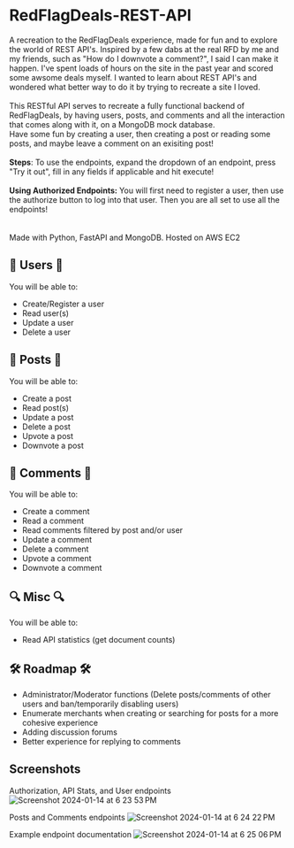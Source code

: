 # RedFlagDeals-REST-API

A recreation to the RedFlagDeals experience, made for fun and to explore the world of REST API's. Inspired by a few dabs at the real RFD by me and my friends, such as "How do I downvote a comment?", I said I can make it happen. I've spent loads of hours on the site in the past year and scored some awsome deals myself. I wanted to learn about REST API's and wondered what better way to do it by trying to recreate a site I loved.
<br>
<br>
This RESTful API serves to recreate a fully functional backend of RedFlagDeals, by having users, posts, and comments and all the interaction that comes along with it, on a MongoDB mock database. 
<br>
Have some fun by creating a user, then creating a post or reading some posts, and maybe leave a comment on an exisiting post!
<br>
<br>
**Steps**: To use the endpoints, expand the dropdown of an endpoint, press "Try it out", fill in any fields if applicable and hit execute!
<br>
<br>
**Using Authorized Endpoints:** You will first need to register a user, then use the authorize button to log into that user. Then you are all set to use all the endpoints!
<br>
<br>
<br>
Made with Python, FastAPI and MongoDB. Hosted on AWS EC2
## 👫 Users 👫

You will be able to:

* Create/Register a user
* Read user(s)
* Update a user
* Delete a user

## 🛒 Posts 🛒

You will be able to:

* Create a post
* Read post(s)
* Update a post
* Delete a post
* Upvote a post
* Downvote a post

## 💬 Comments 💬

You will be able to:

* Create a comment
* Read a comment
* Read comments filtered by post and/or user
* Update a comment
* Delete a comment
* Upvote a comment
* Downvote a comment

## 🔍 Misc 🔍

You will be able to: 

* Read API statistics (get document counts)

## 🛠️ Roadmap 🛠️

* Administrator/Moderator functions (Delete posts/comments of other users and ban/temporarily disabling users)
* Enumerate merchants when creating or searching for posts for a more cohesive experience
* Adding discussion forums
* Better experience for replying to comments

## Screenshots
Authorization, API Stats, and User endpoints
![Screenshot 2024-01-14 at 6 23 53 PM](https://github.com/mickeybyalsky/rfd-api/assets/87655204/895448a8-dd17-40b2-9447-4a2e51884136)

Posts and Comments endpoints
![Screenshot 2024-01-14 at 6 24 22 PM](https://github.com/mickeybyalsky/rfd-api/assets/87655204/ef128186-6e0e-4e7d-b252-cf910cbd7952)

Example endpoint documentation
![Screenshot 2024-01-14 at 6 25 06 PM](https://github.com/mickeybyalsky/rfd-api/assets/87655204/c2c1c311-e6e4-4496-bb60-a45d8f2bffc6)



